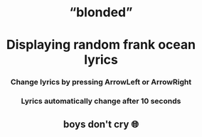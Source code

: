 # <p align ="center">“blonded”</p>


### <h1 align ="center">Displaying random frank ocean lyrics</h1>
### <h3 align="center">Change lyrics by pressing ArrowLeft or ArrowRight</h3>
### <h3 align="center">Lyrics automatically change after 10 seconds</h3>
## <p align ="center">boys don't cry 🌐 </p>


